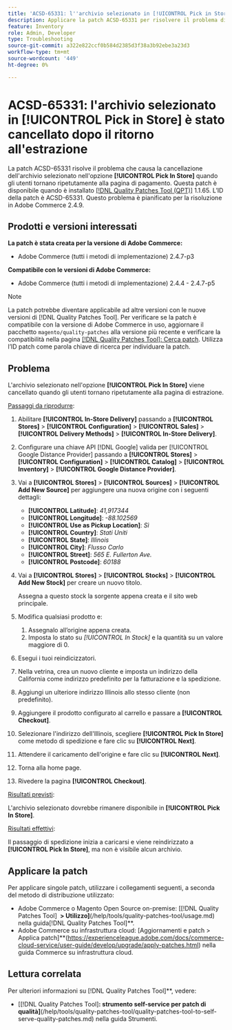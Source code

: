 ```yaml
---
title: 'ACSD-65331: l''archivio selezionato in [!UICONTROL Pick in Store] è stato cancellato dopo il ritorno all''estrazione'
description: Applicare la patch ACSD-65331 per risolvere il problema di Adobe Commerce in cui l'archivio selezionato nell'opzione [!UICONTROL Pick In Store] viene cancellato quando gli utenti tornano ripetutamente alla pagina di pagamento.
feature: Inventory
role: Admin, Developer
type: Troubleshooting
source-git-commit: a322e822ccf0b584d2385d3f38a3b92ebe3a23d3
workflow-type: tm+mt
source-wordcount: '449'
ht-degree: 0%

---
```



# ACSD-65331: l&#39;archivio selezionato in **[!UICONTROL Pick in Store]** è stato cancellato dopo il ritorno all&#39;estrazione

La patch ACSD-65331 risolve il problema che causa la cancellazione dell&#39;archivio selezionato nell&#39;opzione **[!UICONTROL Pick In Store]** quando gli utenti tornano ripetutamente alla pagina di pagamento. Questa patch è disponibile quando è installato [[!DNL Quality Patches Tool (QPT)]](/help/tools/quality-patches-tool/quality-patches-tool-to-self-serve-quality-patches.md) 1.1.65. L’ID della patch è ACSD-65331. Questo problema è pianificato per la risoluzione in Adobe Commerce 2.4.9.

## Prodotti e versioni interessati

**La patch è stata creata per la versione di Adobe Commerce:**

* Adobe Commerce (tutti i metodi di implementazione) 2.4.7-p3

**Compatibile con le versioni di Adobe Commerce:**

* Adobe Commerce (tutti i metodi di implementazione) 2.4.4 - 2.4.7-p5

>[!NOTE]
>
>La patch potrebbe diventare applicabile ad altre versioni con le nuove versioni di [!DNL Quality Patches Tool]. Per verificare se la patch è compatibile con la versione di Adobe Commerce in uso, aggiornare il pacchetto `magento/quality-patches` alla versione più recente e verificare la compatibilità nella pagina [[!DNL Quality Patches Tool]: Cerca patch](https://experienceleague.adobe.com/tools/commerce-quality-patches/index.html). Utilizza l’ID patch come parola chiave di ricerca per individuare la patch.

## Problema

L&#39;archivio selezionato nell&#39;opzione **[!UICONTROL Pick In Store]** viene cancellato quando gli utenti tornano ripetutamente alla pagina di estrazione.

<u>Passaggi da riprodurre</u>:

1. Abilitare **[!UICONTROL In-Store Delivery]** passando a **[!UICONTROL Stores]** > **[!UICONTROL Configuration]** > **[!UICONTROL Sales]** > **[!UICONTROL Delivery Methods]** > **[!UICONTROL In-Store Delivery]**.
1. Configurare una chiave API [!DNL Google] valida per [!UICONTROL Google Distance Provider] passando a **[!UICONTROL Stores]** > **[!UICONTROL Configuration]** > **[!UICONTROL Catalog]** > **[!UICONTROL Inventory]** > **[!UICONTROL Google Distance Provider]**.
1. Vai a **[!UICONTROL Stores]** > **[!UICONTROL Sources]** > **[!UICONTROL Add New Source]** per aggiungere una nuova origine con i seguenti dettagli:

   * **[!UICONTROL Latitude]**: *41,917344*
   * **[!UICONTROL Longitude]**: *-88.102569*
   * **[!UICONTROL Use as Pickup Location]**: *Sì*
   * **[!UICONTROL Country]**: *Stati Uniti*
   * **[!UICONTROL State]**: *Illinois*
   * **[!UICONTROL City]**: *Flusso Carlo*
   * **[!UICONTROL Street]**: *565 E. Fullerton Ave.*
   * **[!UICONTROL Postcode]**: *60188*

1. Vai a **[!UICONTROL Stores]** > **[!UICONTROL Stocks]** > **[!UICONTROL Add New Stock]** per creare un nuovo titolo.

   Assegna a questo stock la sorgente appena creata e il sito web principale.
1. Modifica qualsiasi prodotto e:

   1. Assegnalo all’origine appena creata.
   1. Imposta lo stato su *[!UICONTROL In Stock]* e la quantità su un valore maggiore di 0.

1. Esegui i tuoi reindicizzatori.
1. Nella vetrina, crea un nuovo cliente e imposta un indirizzo della California come indirizzo predefinito per la fatturazione e la spedizione.
1. Aggiungi un ulteriore indirizzo Illinois allo stesso cliente (non predefinito).
1. Aggiungere il prodotto configurato al carrello e passare a **[!UICONTROL Checkout]**.
1. Selezionare l&#39;indirizzo dell&#39;Illinois, scegliere **[!UICONTROL Pick In Store]** come metodo di spedizione e fare clic su **[!UICONTROL Next]**.
1. Attendere il caricamento dell&#39;origine e fare clic su **[!UICONTROL Next]**.
1. Torna alla home page.
1. Rivedere la pagina **[!UICONTROL Checkout]**.

<u>Risultati previsti</u>:

L&#39;archivio selezionato dovrebbe rimanere disponibile in **[!UICONTROL Pick In Store]**.

<u>Risultati effettivi</u>:

Il passaggio di spedizione inizia a caricarsi e viene reindirizzato a **[!UICONTROL Pick In Store]**, ma non è visibile alcun archivio.

## Applicare la patch

Per applicare singole patch, utilizzare i collegamenti seguenti, a seconda del metodo di distribuzione utilizzato:

* Adobe Commerce o Magento Open Source on-premise: [[!DNL Quality Patches Tool] **&#x200B; > Utilizzo]**(/help/tools/quality-patches-tool/usage.md) nella guida[!DNL Quality Patches Tool]**.
* Adobe Commerce su infrastruttura cloud: [Aggiornamenti e patch > Applica patch]**(https://experienceleague.adobe.com/docs/commerce-cloud-service/user-guide/develop/upgrade/apply-patches.html) nella guida Commerce su infrastruttura cloud.

## Lettura correlata

Per ulteriori informazioni su [!DNL Quality Patches Tool]**, vedere:

* [[!DNL Quality Patches Tool]&#x200B;**: strumento self-service per patch di qualità]**(/help/tools/quality-patches-tool/quality-patches-tool-to-self-serve-quality-patches.md) nella guida Strumenti.
